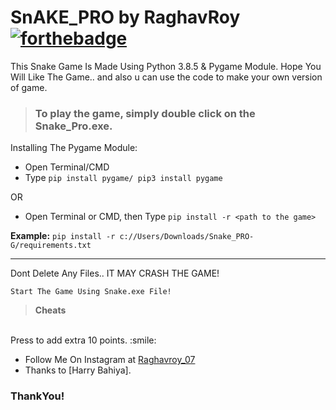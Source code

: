 # SnAKE_PRO by RaghavRoy [![forthebadge](https://forthebadge.com/images/badges/MADE-WITH-PTHON.svg)](https://forthebadge.com)
This Snake Game Is Made Using Python 3.8.5 & Pygame Module.
Hope You Will Like The Game.. and also u can use the code to make your own version of game.

> ### To play the game, simply double click on the **Snake_Pro.exe**.


Installing The Pygame Module:
<br>
* Open Terminal/CMD
* Type ```pip install pygame/ pip3 install pygame```

OR

* Open Terminal or CMD, then Type ```pip install -r <path to the game>```

**Example:** ```pip install -r c://Users/Downloads/Snake_PRO-G/requirements.txt```

---

Dont Delete Any Files.. IT MAY CRASH THE GAME!

```Start The Game Using Snake.exe File!```


> **Cheats**
<br>
Press <b(L)Q</b> to add extra 10 points. :smile:

* Follow Me On Instagram at [Raghavroy_07](https://www.instagram.com/Raghavroy_07)
* Thanks to [Harry Bahiya].

### ThankYou!
